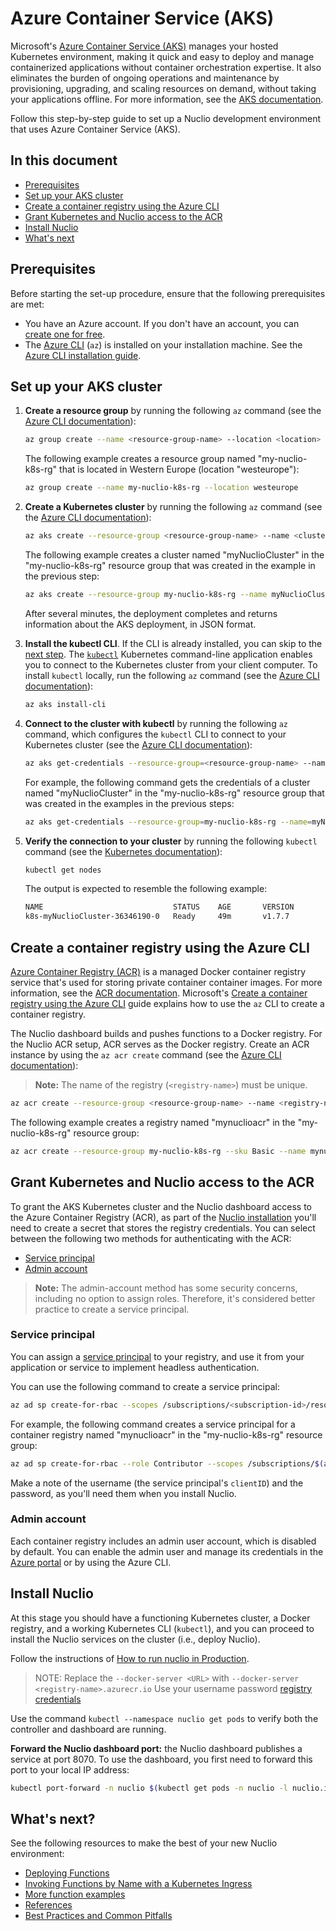 # Azure Container Service (AKS)

Microsoft's [Azure Container Service (AKS)](https://azure.microsoft.com/services/container-service/) manages your hosted Kubernetes environment, making it quick and easy to deploy and manage containerized applications without container orchestration expertise. 
It also eliminates the burden of ongoing operations and maintenance by provisioning, upgrading, and scaling resources on demand, without taking your applications offline. 
For more information, see the [AKS documentation](https://docs.microsoft.com/azure/aks/).

Follow this step-by-step guide to set up a Nuclio development environment that uses Azure Container Service (AKS).

## In this document

- [Prerequisites](#prerequisites)
- [Set up your AKS cluster](#set-up-your-aks-cluster)
- [Create a container registry using the Azure CLI](#create-a-container-registry-using-the-azure-cli)
- [Grant Kubernetes and Nuclio access to the ACR](#grant-kubernetes-and-nuclio-access-to-the-acr)
- [Install Nuclio](#install-nuclio)
- [What's next](#whats-next)

## Prerequisites

Before starting the set-up procedure, ensure that the following prerequisites are met:

- You have an Azure account. If you don't have an account, you can [create one for free](https://azure.microsoft.com/free/).
- The [Azure CLI](https://docs.microsoft.com/cli/azure/) (`az`) is installed on your installation machine.
    See the [Azure CLI installation guide](https://docs.microsoft.com/cli/azure/install-azure-cli).

## Set up your AKS cluster

1.  <a id="create-resource-group"></a>**Create a resource group** by running the following `az` command (see the [Azure CLI documentation](https://docs.microsoft.com/cli/azure/group#az_group_create)):

    ```sh
    az group create --name <resource-group-name> --location <location>
    ```

    The following example creates a resource group named "my-nuclio-k8s-rg" that is located in Western Europe (location "westeurope"):
    ```sh
    az group create --name my-nuclio-k8s-rg --location westeurope
    ```

2.  <a id="create-k8s-cluster"></a>**Create a Kubernetes cluster** by running the following `az` command (see the [Azure CLI documentation](https://docs.microsoft.com/cli/azure/aks#az_aks_create)):

    ```sh
    az aks create --resource-group <resource-group-name> --name <cluster-name> --node-count <number>
    ```

    The following example creates a cluster named "myNuclioCluster" in the "my-nuclio-k8s-rg" resource group that was created in the example in the previous step:
    ```sh
    az aks create --resource-group my-nuclio-k8s-rg --name myNuclioCluster --node-count 2 --generate-ssh-keys
    ```

    After several minutes, the deployment completes and returns information about the AKS deployment, in JSON format.

3.  <a id="install-kubectl-cli"></a>**Install the kubectl CLI**.
    If the CLI is already installed, you can skip to the [next step](#connect-aks-cluster-to-kubectl).
    The [`kubectl`](https://kubernetes.io/docs/user-guide/kubectl-overview/) Kubernetes command-line application enables you to connect to the Kubernetes cluster from your client computer.
    To install `kubectl` locally, run the following `az` command (see the [Azure CLI documentation](https://docs.microsoft.com/cli/azure/aks#az_aks_install_cli)):

    ```sh
    az aks install-cli
    ```

4.  <a id="connect-aks-cluster-to-kubectl"></a>**Connect to the cluster with kubectl** by running the following `az` command, which configures the `kubectl` CLI to connect to your Kubernetes cluster (see the [Azure CLI documentation](https://docs.microsoft.com/cli/azure/aks#az_aks_get_credentials)):

    ```sh
    az aks get-credentials --resource-group=<resource-group-name> --name=<cluster-name>
    ```

    For example, the following command gets the credentials of a cluster named "myNuclioCluster" in the "my-nuclio-k8s-rg" resource group that was created in the examples in the previous steps:
    ```sh
    az aks get-credentials --resource-group=my-nuclio-k8s-rg --name=myNuclioCluster
    ```

5.  <a id="verify-connection-to-cluster"></a>**Verify the connection to your cluster** by running the following `kubectl` command (see the [Kubernetes documentation](https://kubernetes.io/docs/reference/generated/kubectl/kubectl-commands#get)):

    ```sh
    kubectl get nodes
    ```

    The output is expected to resemble the following example:
    ```sh
    NAME                             STATUS    AGE       VERSION
    k8s-myNuclioCluster-36346190-0   Ready     49m       v1.7.7
    ```

## Create a container registry using the Azure CLI

[Azure Container Registry (ACR)](https://azure.microsoft.com/services/container-registry/) is a managed Docker container registry service that's used for storing private container container images.
For more information, see the [ACR documentation](https://docs.microsoft.com/azure/container-registry/).
Microsoft's [Create a container registry using the Azure CLI](https://docs.microsoft.com/azure/container-registry/container-registry-get-started-azure-cli) guide explains how to use the `az` CLI to create a container registry.

The Nuclio dashboard builds and pushes functions to a Docker registry. For the Nuclio ACR setup, ACR serves as the Docker registry. 
Create an ACR instance by using the `az acr create` command (see the [Azure CLI documentation](https://docs.microsoft.com/cli/azure/acr#az_acr_create)):
> **Note:** The name of the registry (`<registry-name>`) must be unique.
```sh
az acr create --resource-group <resource-group-name> --name <registry-name> --sku Basic
```

The following example creates a registry named "mynuclioacr" in the "my-nuclio-k8s-rg" resource group:
```sh
az acr create --resource-group my-nuclio-k8s-rg --sku Basic --name mynuclioacr
```

## Grant Kubernetes and Nuclio access to the ACR

To grant the AKS Kubernetes cluster and the Nuclio dashboard access to the Azure Container Registry (ACR), as part of the [Nuclio installation](#install-nuclio) you'll need to create a secret that stores the registry credentials.
You can select between the following two methods for authenticating with the ACR:

- [Service principal](#service-principal)
- [Admin account](#admin-account)

> **Note:** The admin-account method has some security concerns, including no option to assign roles.
> Therefore, it's considered better practice to create a service principal.

### Service principal

You can assign a [service principal](https://docs.microsoft.com/azure/active-directory/develop/active-directory-application-objects) to your registry, and use it from your application or service to implement headless authentication.

You can use the following command to create a service principal:

```sh
az ad sp create-for-rbac --scopes /subscriptions/<subscription-id>/resourcegroups/<resource-group-name>/providers/Microsoft.ContainerRegistry/registries/<registry-name> --role Contributor --name <service-prinicpal-name>
```

For example, the following command creates a service principal for a container registry named "mynuclioacr" in the "my-nuclio-k8s-rg" resource group:

```sh
az ad sp create-for-rbac --role Contributor --scopes /subscriptions/$(az account show --query id -o tsv)/resourcegroups/my-nuclio-k8s-rg/providers/Microsoft.ContainerRegistry/registries/mynuclioacr --name mynuclioacr-sp
```

Make a note of the username (the service principal's `clientID`) and the password, as you'll need them when you install Nuclio.

### Admin account

Each container registry includes an admin user account, which is disabled by default. You can enable the admin user and manage its credentials in the [Azure portal](https://docs.microsoft.com/azure/container-registry/container-registry-get-started-portal#create-a-container-registry) or by using the Azure CLI.

## Install Nuclio

At this stage you should have a functioning Kubernetes cluster, a Docker registry, and a working Kubernetes CLI (`kubectl`), and you can proceed to install the Nuclio services on the cluster (i.e., deploy Nuclio).

Follow the instructions of [How to run nuclio in Production](/docs/setup/k8s/running-in-production-k8s.md#the-preferred-deployment-method).

> NOTE:
> Replace the `--docker-server <URL>` with `--docker-server <registry-name>.azurecr.io`
> Use your username password [registry credentials](#grant-kubernetes-and-nuclio-access-to-the-acr)  

Use the command `kubectl --namespace nuclio get pods` to verify both the controller and dashboard are running.

**Forward the Nuclio dashboard port:** the Nuclio dashboard publishes a service at port 8070. To use the dashboard, you first need to forward this port to your local IP address:
```sh
kubectl port-forward -n nuclio $(kubectl get pods -n nuclio -l nuclio.io/app=dashboard -o jsonpath='{.items[0].metadata.name}') 8070:8070
```

## What's next?

See the following resources to make the best of your new Nuclio environment:

- [Deploying Functions](/docs/user%20guide/deploying-functions.md)
- [Invoking Functions by Name with a Kubernetes Ingress](/docs/concepts/k8s/function-ingress.md)
- [More function examples](/hack/examples/README.md)
- [References](/docs/reference)
- [Best Practices and Common Pitfalls](/docs/concepts/best-practices-and-common-pitfalls.md)
